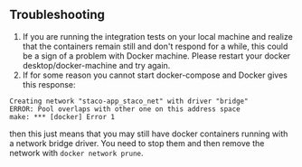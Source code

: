 ## Troubleshooting

1.  If you are running the integration tests on your local machine and realize that the containers remain still and don't respond for a while, this could be a sign of a problem with Docker machine. Please restart your docker desktop/docker-machine and try again.
2.  If for some reason you cannot start docker-compose and Docker gives this response:

```shell
Creating network "staco-app_staco_net" with driver "bridge"
ERROR: Pool overlaps with other one on this address space
make: *** [docker] Error 1
```

then this just means that you may still have docker containers running with a network bridge driver. You need to stop them and then remove the network with `docker network prune`.

